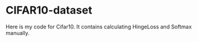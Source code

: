 # CIFAR10-dataset
Here is my code for Cifar10.
It contains calculating HingeLoss and Softmax manually.
